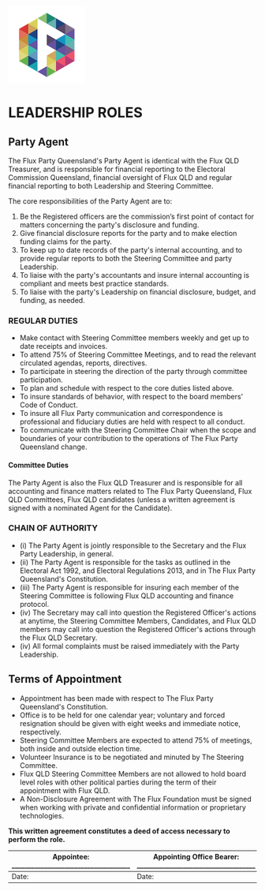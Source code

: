 <img src="../Flux_Icon_Colour55.png" />

# LEADERSHIP ROLES

## Party Agent

The Flux Party Queensland's Party Agent is identical with the Flux QLD Treasurer, and is responsible for financial reporting to the Electoral Commission Queensland, financial oversight of Flux QLD and regular financial reporting to both Leadership and Steering Committee.  

The core responsibilities of the Party Agent are to: 

1.  Be the Registered officers are the commission’s first point of contact for matters concerning the party's disclosure and funding.  
2.  Give financial disclosure reports for the party and to make election funding claims for the party.
3.  To keep up to date records of the party's internal accounting, and to provide regular reports to both the Steering Committee and party Leadership.
4.  To liaise with the party's accountants and insure internal accounting is compliant and meets best practice standards.
5.  To liaise with the party's Leadership on financial disclosure, budget, and funding, as needed. 

### REGULAR DUTIES

* Make contact with Steering Committee members weekly and get up to date receipts and invoices.
* To attend 75% of Steering Committee Meetings, and to read the relevant circulated agendas, reports, directives.
* To participate in steering the direction of the party through committee participation.
* To plan and schedule with respect to the core duties listed above.
* To insure standards of behavior, with respect to the board members' Code of Conduct.
* To insure all Flux Party communication and correspondence is professional and fiduciary duties are held with respect to all conduct.
* To communicate with the Steering Committee Chair when the scope and boundaries of your contribution to the operations of The Flux Party Queensland change.

#### Committee Duties

The Party Agent is also the Flux QLD Treasurer and is responsible for all accounting and finance matters related to The Flux Party Queensland, Flux QLD Committees, Flux QLD candidates (unless a written agreement is signed with a nominated Agent for the Candidate).

### CHAIN OF AUTHORITY
* (i) The Party Agent is jointly responsible to the Secretary and the Flux Party Leadership, in general.
* (ii) The Party Agent is responsible for the tasks as outlined in the Electoral Act 1992, and Electoral Regulations 2013, and in The Flux Party Queensland's Constitution. 
* (iii) The Party Agent is responsible for insuring each member of the Steering Committee is following Flux QLD accounting and finance protocol.
* (iv) The Secretary may call into question the Registered Officer's actions at anytime, the Steering Committee Members, Candidates, and Flux QLD members may call into question the Registered Officer's actions through the Flux QLD Secretary.  
* (iv) All formal complaints must be raised immediately with the Party Leadership.

## Terms of Appointment
* Appointment has been made with respect to The Flux Party Queensland's Constitution.
* Office is to be held for one calendar year; voluntary and forced resignation should be given with eight weeks and immediate notice, respectively.  
* Steering Committee Members are expected to attend 75% of meetings, both inside and outside election time.
* Volunteer Insurance is to be negotiated and minuted by The Steering Committee.
* Flux QLD Steering Committee Members are not allowed to hold board level roles with other political parties during the term of their appointment with Flux QLD.
* A Non-Disclosure Agreement with The Flux Foundation must be signed when working with private and confidential information or proprietary technologies. 

**This written agreement constitutes a deed of access necessary to perform the role.** 

|   Appointee: ____________________________________  |   Appointing Office Bearer: ____________________________________  |
| ---------------------------------------------------- |  ------------------------------------------------ |   
|   Date:   |   Date:   |